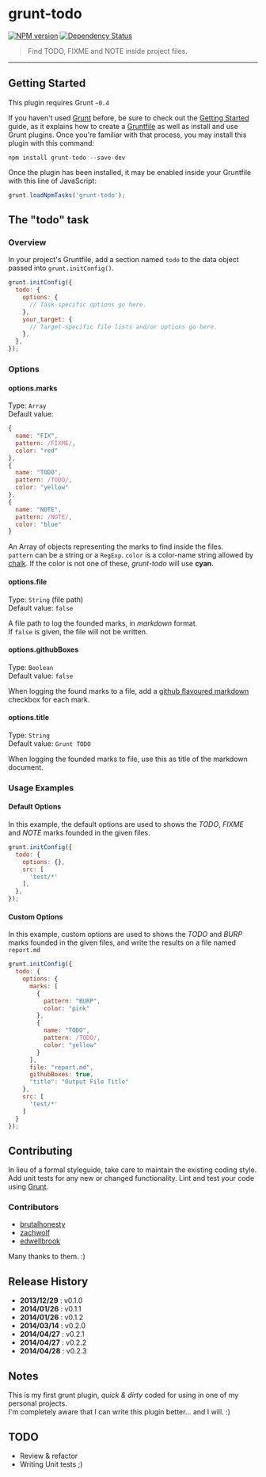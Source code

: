 # grunt-todo

[![NPM version](https://badge.fury.io/js/grunt-todo.png)](http://badge.fury.io/js/grunt-todo) [![Dependency Status](https://david-dm.org/leny/grunt-todo.png)](https://david-dm.org/leny/grunt-todo)

> Find TODO, FIXME and NOTE inside project files.

* * *

## Getting Started
This plugin requires Grunt `~0.4`

If you haven't used [Grunt](http://gruntjs.com/) before, be sure to check out the [Getting Started](http://gruntjs.com/getting-started) guide, as it explains how to create a [Gruntfile](http://gruntjs.com/sample-gruntfile) as well as install and use Grunt plugins. Once you're familiar with that process, you may install this plugin with this command:

```shell
npm install grunt-todo --save-dev
```

Once the plugin has been installed, it may be enabled inside your Gruntfile with this line of JavaScript:

```js
grunt.loadNpmTasks('grunt-todo');
```

## The "todo" task

### Overview
In your project's Gruntfile, add a section named `todo` to the data object passed into `grunt.initConfig()`.

```js
grunt.initConfig({
  todo: {
    options: {
      // Task-specific options go here.
    },
    your_target: {
      // Target-specific file lists and/or options go here.
    },
  },
});
```

### Options

#### options.marks
Type: `Array`  
Default value: 
```js
{
  name: "FIX",
  pattern: /FIXME/,
  color: "red"
},
{
  name: "TODO",
  pattern: /TODO/,
  color: "yellow"
},
{
  name: "NOTE",
  pattern: /NOTE/,
  color: "blue"
}
```

An Array of objects representing the marks to find inside the files.  
`pattern` can be a string or a `RegExp`.
`color` is a color-name string allowed by [chalk](https://npmjs.org/package/chalk). If the color is not one of these, *grunt-todo* will use **cyan**.

#### options.file
Type: `String` (file path)  
Default value: `false`

A file path to log the founded marks, in *markdown* format.  
If `false` is given, the file will not be written.

#### options.githubBoxes
Type: `Boolean`  
Default value: `false`

When logging the found marks to a file, add a [github flavoured markdown](https://github.com/blog/1825-task-lists-in-all-markdown-documents) checkbox for each mark.

#### options.title
Type: `String`  
Default value: `Grunt TODO`

When logging the founded marks to file, use this as title of the markdown document.

### Usage Examples

#### Default Options
In this example, the default options are used to shows the *TODO*, *FIXME* and *NOTE* marks founded in the given files.

```js
grunt.initConfig({
  todo: {
    options: {},
    src: [
      'test/*'
    ],
  },
});
```

#### Custom Options
In this example, custom options are used to shows the *TODO* and *BURP* marks founded in the given files, and write the results on a file named `report.md`

```js
grunt.initConfig({
  todo: {
    options: {
      marks: [
        {
          pattern: "BURP",
          color: "pink"
        },
        {
          name: "TODO",
          pattern: /TODO/,
          color: "yellow"
        }
      ],
      file: "report.md",
      githubBoxes: true,
      "title": "Output File Title"
    },
    src: [
      'test/*'
    ]
  }
});
```

## Contributing

In lieu of a formal styleguide, take care to maintain the existing coding style. Add unit tests for any new or changed functionality. Lint and test your code using [Grunt](http://gruntjs.com/).

### Contributors

* [brutalhonesty](https://github.com/brutalhonesty)
* [zachwolf](https://github.com/zachwolf)
* [edwellbrook](https://github.com/edwellbrook)

Many thanks to them. :)

## Release History

* **2013/12/29** : v0.1.0
* **2014/01/26** : v0.1.1
* **2014/01/26** : v0.1.2
* **2014/03/14** : v0.2.0
* **2014/04/27** : v0.2.1
* **2014/04/27** : v0.2.2
* **2014/04/28** : v0.2.3

## Notes

This is my first grunt plugin, *quick & dirty* coded for using in one of my personal projects.  
I'm completely aware that I can write this plugin better... and I will. :)

## TODO

* Review & refactor
* Writing Unit tests ;)
